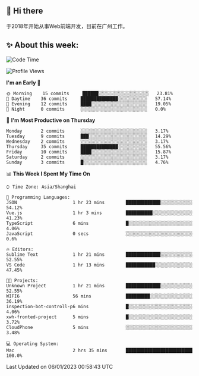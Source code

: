 ## 👋 Hi there

于2018年开始从事Web前端开发，目前在广州工作。

<!--![](https://github-readme-stats.vercel.app/api?username=fxpixels&theme=graywhite&hide_border=true)
![](https://github-readme-stats.vercel.app/api/top-langs/?username=fxpixels&hide_border=true&layout=compact)
-->
<!--
<img src="https://github-readme-stats.vercel.app/api?username=fxpixels&theme=graywhite&hide_border=true" width="500" alt=""/>
<img src="https://github-readme-stats.vercel.app/api/top-langs/?username=fxpixels&hide_border=true&layout=compact" width="300" alt=""/>
-->
## ✨ About this week:
<!--START_SECTION:waka-->
![Code Time](http://img.shields.io/badge/Code%20Time-3%2C353%20hrs%2033%20mins-blue)

![Profile Views](http://img.shields.io/badge/Profile%20Views-3-blue)

**I'm an Early 🐤** 

```text
🌞 Morning    15 commits     ██████░░░░░░░░░░░░░░░░░░░   23.81% 
🌆 Daytime    36 commits     ██████████████░░░░░░░░░░░   57.14% 
🌃 Evening    12 commits     ████░░░░░░░░░░░░░░░░░░░░░   19.05% 
🌙 Night      0 commits      ░░░░░░░░░░░░░░░░░░░░░░░░░   0.0%

```
📅 **I'm Most Productive on Thursday** 

```text
Monday       2 commits      ░░░░░░░░░░░░░░░░░░░░░░░░░   3.17% 
Tuesday      9 commits      ███░░░░░░░░░░░░░░░░░░░░░░   14.29% 
Wednesday    2 commits      ░░░░░░░░░░░░░░░░░░░░░░░░░   3.17% 
Thursday     35 commits     ██████████████░░░░░░░░░░░   55.56% 
Friday       10 commits     ████░░░░░░░░░░░░░░░░░░░░░   15.87% 
Saturday     2 commits      ░░░░░░░░░░░░░░░░░░░░░░░░░   3.17% 
Sunday       3 commits      █░░░░░░░░░░░░░░░░░░░░░░░░   4.76%

```


📊 **This Week I Spent My Time On** 

```text
⌚︎ Time Zone: Asia/Shanghai

💬 Programming Languages: 
JSON                     1 hr 23 mins        █████████████░░░░░░░░░░░░   54.12% 
Vue.js                   1 hr 3 mins         ██████████░░░░░░░░░░░░░░░   41.23% 
TypeScript               6 mins              █░░░░░░░░░░░░░░░░░░░░░░░░   4.06% 
JavaScript               0 secs              ░░░░░░░░░░░░░░░░░░░░░░░░░   0.6%

🔥 Editors: 
Sublime Text             1 hr 21 mins        █████████████░░░░░░░░░░░░   52.55% 
VS Code                  1 hr 13 mins        ███████████░░░░░░░░░░░░░░   47.45%

🐱‍💻 Projects: 
Unknown Project          1 hr 21 mins        █████████████░░░░░░░░░░░░   52.55% 
WIFI6                    56 mins             █████████░░░░░░░░░░░░░░░░   36.19% 
inspection-bot-controll-p6 mins              █░░░░░░░░░░░░░░░░░░░░░░░░   4.06% 
xwh-fronted-project      5 mins              █░░░░░░░░░░░░░░░░░░░░░░░░   3.72% 
CloudPhone               5 mins              ░░░░░░░░░░░░░░░░░░░░░░░░░   3.48%

💻 Operating System: 
Mac                      2 hrs 35 mins       █████████████████████████   100.0%

```


 Last Updated on 06/01/2023 00:58:43 UTC
<!--END_SECTION:waka-->

<!-- ![Visitor Badge](https://visitor-badge.laobi.icu/badge?page_id=fxpixels) -->

<!--
**FxPixels/FxPixels** is a ✨ _special_ ✨ repository because its `README.md` (this file) appears on your GitHub profile.

Here are some ideas to get you started:

- 🔭 I’m currently working on ...
- 🌱 I’m currently learning ...
- 👯 I’m looking to collaborate on ...
- 🤔 I’m looking for help with ...
- 💬 Ask me about ...
- 📫 How to reach me: ...
- 😄 Pronouns: ...
- ⚡ Fun fact: ...
-->
